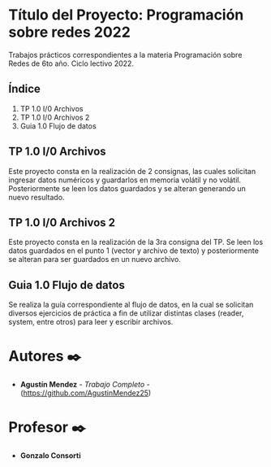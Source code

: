 
# Título del Proyecto: Programación sobre redes 2022
Trabajos prácticos correspondientes a la materia Programación sobre Redes de 6to año. Ciclo lectivo 2022.

## Índice

 1. TP 1.0 I/0 Archivos
 2. TP 1.0 I/0 Archivos 2
 3. Guia 1.0 Flujo de datos

## TP 1.0 I/0 Archivos
Este proyecto consta en la realización de 2 consignas, las cuales solicitan ingresar datos numéricos y guardarlos en memoria volátil y no volátil. Posteriormente se leen los datos guardados y se alteran generando un nuevo resultado.

## TP 1.0 I/0 Archivos 2
Este proyecto consta en la realización de la 3ra consigna del TP. Se leen los datos guardados en el punto 1 (vector y archivo de texto) y posteriormente se alteran para ser guardados en un nuevo archivo.

## Guia 1.0 Flujo de datos

Se realiza la guía correspondiente al flujo de datos, en la cual se solicitan diversos ejercicios de práctica a fin de utilizar distintas clases (reader, system, entre otros) para leer y escribir archivos.

# Autores ✒️

* **Agustín Mendez** - *Trabajo Completo* - (https://github.com/AgustinMendez25)

# Profesor ✒️

* **Gonzalo Consorti**
